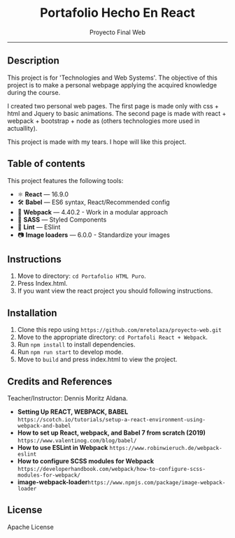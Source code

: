 <h1 align="center">
Portafolio Hecho En React
</h1> 
<p align="center">
  Proyecto Final Web 
</p>
<hr />

## Description
This project is for 'Technologies and Web Systems'. The objective of this project is to make a personal webpage applying the acquired knowledge during the course.

I created two personal web pages. The first page is made only with css + html and Jquery to basic animations. The second page is made with react + webpack + bootstrap + node as (others technologies more used in actuallity). 

This project is made with my tears. I hope will like this project. 

## Table of contents

This project features the following tools:

- ⚛ **React** — 16.9.0
- 🛠 **Babel** — ES6 syntax, React/Recommended config
- 🚀 **Webpack**  — 4.40.2 - Work in a modular approach
- 💅 **SASS** — Styled Components
- 💖 **Lint** — ESlint
- :camera: **Image loaders** — 6.0.0 - Standardize your images 

## Instructions 

1. Move to directory: `cd Portafolio HTML Puro`.<br />
2. Press Index.html. 
3. If you want view the react project you should  following instructions.

## Installation
1. Clone this repo using `https://github.com/mretolaza/proyecto-web.git`
2. Move to the appropriate directory: `cd Portafoli React + Webpack`.<br />
3. Run `npm install` to install dependencies.<br />
4. Run `npm run start` to develop mode. 
5. Move to  `build` and press index.html to view the project. 

## Credits and References
Teacher/Instructor: Dennis Moritz Aldana.

- **Setting Up REACT, WEBPACK, BABEL** `https://scotch.io/tutorials/setup-a-react-environment-using-webpack-and-babel`
- **How to set up React, webpack, and Babel 7 from scratch (2019)** `https://www.valentinog.com/blog/babel/`
- **How to use ESLint in Webpack** `https://www.robinwieruch.de/webpack-eslint`
- **How to configure SCSS modules for Webpack** `https://developerhandbook.com/webpack/how-to-configure-scss-modules-for-webpack/`
- **image-webpack-loader**`https://www.npmjs.com/package/image-webpack-loader`
  
## License
 Apache License
